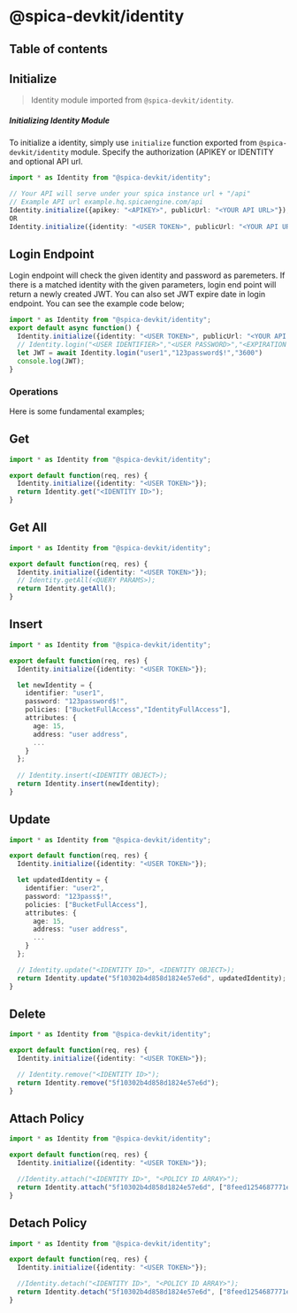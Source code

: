 # @spica-devkit/identity

## Table of contents

## Initialize

> Identity module imported from `@spica-devkit/identity`.

##### Initializing Identity Module

To initialize a identity, simply use `initialize` function exported from `@spica-devkit/identity` module. Specify the authorization (APIKEY or IDENTITY and optional API url. 

```typescript
import * as Identity from "@spica-devkit/identity";

// Your API will serve under your spica instance url + "/api"
// Example API url example.hq.spicaengine.com/api
Identity.initialize({apikey: "<APIKEY>", publicUrl: "<YOUR API URL>"}); 
OR
Identity.initialize({identity: "<USER TOKEN>", publicUrl: "<YOUR API URL>"}); 
```

## Login Endpoint

Login endpoint will check the given identity and password as paremeters. If there is a matched identity with the given parameters, login end point will return a newly created JWT. You can also set JWT expire date in login endpoint. You can see the example code below;

```typescript
import * as Identity from "@spica-devkit/identity";
export default async function() {
  Identity.initialize({identity: "<USER TOKEN>", publicUrl: "<YOUR API URL>"});
  // Identity.login("<USER IDENTIFIER>","<USER PASSWORD>","<EXPIRATION IN SECONDS>")
  let JWT = await Identity.login("user1","123password$!","3600")
  console.log(JWT);
}
```

### Operations

Here is some fundamental examples;

## Get

```typescript
import * as Identity from "@spica-devkit/identity";

export default function(req, res) {
  Identity.initialize({identity: "<USER TOKEN>"});
  return Identity.get("<IDENTITY ID>");
}
```

## Get All

```typescript
import * as Identity from "@spica-devkit/identity";

export default function(req, res) {
  Identity.initialize({identity: "<USER TOKEN>"});
  // Identity.getAll(<QUERY PARAMS>);
  return Identity.getAll();
}
```

## Insert

```typescript
import * as Identity from "@spica-devkit/identity";

export default function(req, res) {
  Identity.initialize({identity: "<USER TOKEN>"});

  let newIdentity = {
    identifier: "user1",
    password: "123password$!",
    policies: ["BucketFullAccess","IdentityFullAccess"],
    attributes: {
      age: 15,
      address: "user address",
      ...
    }
  };
  
  // Identity.insert(<IDENTITY OBJECT>);
  return Identity.insert(newIdentity);
}
```

## Update

```typescript
import * as Identity from "@spica-devkit/identity";

export default function(req, res) {
  Identity.initialize({identity: "<USER TOKEN>"});

  let updatedIdentity = {
    identifier: "user2",
    password: "123pass$!",
    policies: ["BucketFullAccess"],
    attributes: {
      age: 15,
      address: "user address",
      ...
    }
  };

  // Identity.update("<IDENTITY ID>", <IDENTITY OBJECT>);
  return Identity.update("5f10302b4d858d1824e57e6d", updatedIdentity);
}
```

## Delete

```typescript
import * as Identity from "@spica-devkit/identity";

export default function(req, res) {
  Identity.initialize({identity: "<USER TOKEN>"});

  // Identity.remove("<IDENTITY ID>");
  return Identity.remove("5f10302b4d858d1824e57e6d");
}
```

## Attach Policy

```typescript
import * as Identity from "@spica-devkit/identity";

export default function(req, res) {
  Identity.initialize({identity: "<USER TOKEN>"});

  //Identity.attach("<IDENTITY ID>", "<POLICY ID ARRAY>");
  return Identity.attach("5f10302b4d858d1824e57e6d", ["8feed1254687771ed4e5811a", "BucketFullAccess"]);
}
```

## Detach Policy

```typescript
import * as Identity from "@spica-devkit/identity";

export default function(req, res) {
  Identity.initialize({identity: "<USER TOKEN>"});

  //Identity.detach("<IDENTITY ID>", "<POLICY ID ARRAY>");
  return Identity.detach("5f10302b4d858d1824e57e6d", ["8feed1254687771ed4e5811a", "BucketFullAccess"]);
}
```